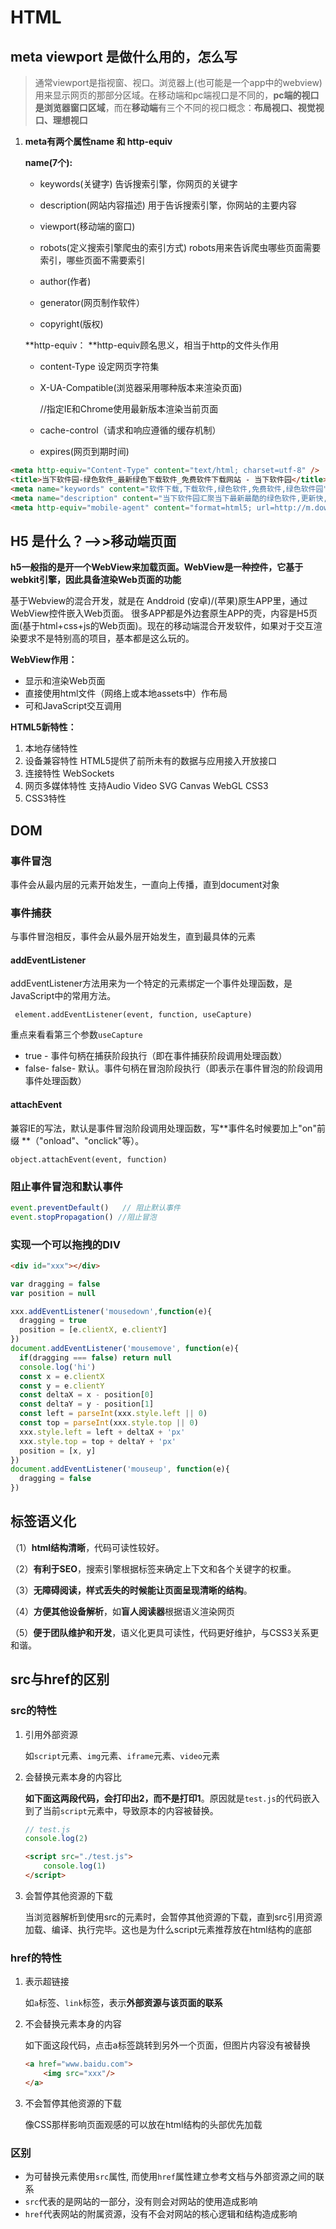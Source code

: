 # HTML

## meta viewport 是做什么用的，怎么写

> 通常viewport是指视窗、视口。浏览器上(也可能是一个app中的webview)用来显示网页的那部分区域。在移动端和pc端视口是不同的，**pc端的视口是浏览器窗口区域**，而在**移动端**有三个不同的视口概念：**布局视口、视觉视口、理想视口**

1. **meta有两个属性name 和 http-equiv**

   **name(7个):**

   * keywords(关键字) 告诉搜索引擎，你网页的关键字

   * description(网站内容描述) 用于告诉搜索引擎，你网站的主要内容

   * viewport(移动端的窗口) 

   * robots(定义搜索引擎爬虫的索引方式) robots用来告诉爬虫哪些页面需要索引，哪些页面不需要索引

   * author(作者)

   * generator(网页制作软件）

   * copyright(版权)

   **http-equiv： **http-equiv顾名思义，相当于http的文件头作用

   * content-Type 设定网页字符集

   * X-UA-Compatible(浏览器采用哪种版本来渲染页面)

     //指定IE和Chrome使用最新版本渲染当前页面

   * cache-control（请求和响应遵循的缓存机制）

   * expires(网页到期时间)

```html
<meta http-equiv="Content-Type" content="text/html; charset=utf-8" />
<title>当下软件园-绿色软件_最新绿色下载软件_免费软件下载网站 - 当下软件园</title>
<meta name="keywords" content="软件下载,下载软件,绿色软件,免费软件,绿色软件园">
<meta name="description" content="当下软件园汇聚当下最新最酷的绿色软件,更新快,种类全,所有软件均经过检测,安全无毒, DOWN下——为中国5亿网民提供贴心,省心,放心的免费软件下载网站。">
<meta http-equiv="mobile-agent" content="format=html5; url=http://m.downxia.com"/>
```

## H5 是什么？-->>移动端页面

**h5一般指的是开一个WebView来加载页面。WebView是一种控件，它基于webkit引擎，因此具备渲染Web页面的功能**

基于Webview的混合开发，就是在 Anddroid (安卓)/(苹果)原生APP里，通过WebView控件嵌入Web页面。
很多APP都是外边套原生APP的壳，内容是H5页面(基于html+css+js的Web页面)。现在的移动端混合开发软件，如果对于交互渲染要求不是特别高的项目，基本都是这么玩的。

**WebView作用：**

- 显示和渲染Web页面
- 直接使用html文件（网络上或本地assets中）作布局
- 可和JavaScript交互调用

**HTML5新特性：**

1. 本地存储特性
2. 设备兼容特性 HTML5提供了前所未有的数据与应用接入开放接口
3. 连接特性 WebSockets
4. 网页多媒体特性 支持Audio Video SVG Canvas WebGL CSS3
5. CSS3特性

## DOM

### 事件冒泡

事件会从最内层的元素开始发生，一直向上传播，直到document对象

### **事件捕获**

与事件冒泡相反，事件会从最外层开始发生，直到最具体的元素

#### addEventListener

addEventListener方法用来为一个特定的元素绑定一个事件处理函数，是JavaScript中的常用方法。

```
 element.addEventListener(event, function, useCapture)
```

重点来看看第三个参数`useCapture`

- true - 事件句柄在捕获阶段执行（即在事件捕获阶段调用处理函数）
- false- false- 默认。事件句柄在冒泡阶段执行（即表示在事件冒泡的阶段调用事件处理函数）

#### attachEvent

兼容IE的写法，默认是事件冒泡阶段调用处理函数，写**事件名时候要加上"on"前缀 **（"onload"、"onclick"等）。

```
object.attachEvent(event, function)
```

### 阻止事件冒泡和默认事件

```javascript
event.preventDefault()   // 阻止默认事件
event.stopPropagation() //阻止冒泡
```

### 实现一个可以拖拽的DIV

```html
<div id="xxx"></div>
```

```javascript
var dragging = false
var position = null

xxx.addEventListener('mousedown',function(e){
  dragging = true
  position = [e.clientX, e.clientY]
})
document.addEventListener('mousemove', function(e){
  if(dragging === false) return null
  console.log('hi')
  const x = e.clientX
  const y = e.clientY
  const deltaX = x - position[0]
  const deltaY = y - position[1]
  const left = parseInt(xxx.style.left || 0)
  const top = parseInt(xxx.style.top || 0)
  xxx.style.left = left + deltaX + 'px'
  xxx.style.top = top + deltaY + 'px'
  position = [x, y]
})
document.addEventListener('mouseup', function(e){
  dragging = false
})
```

## 标签语义化

（1）**html结构清晰**，代码可读性较好。 

（2）**有利于SEO**，搜索引擎根据标签来确定上下文和各个关键字的权重。 

（3）**无障碍阅读，样式丢失的时候能让页面呈现清晰的结构**。 

（4）**方便其他设备解析**，如**盲人阅读器**根据语义渲染网页 

（5）**便于团队维护和开发**，语义化更具可读性，代码更好维护，与CSS3关系更和谐。

## src与href的区别

### src的特性

1. 引用外部资源

   如`script`元素、`img`元素、`iframe`元素、`video`元素

2. 会替换元素本身的内容比

   **如下面这两段代码，会打印出2，而不是打印1**。原因就是`test.js`的代码嵌入到了当前`script`元素中，导致原本的内容被替换。

   ```js
   // test.js
   console.log(2)
   ```

   ```html
   <script src="./test.js">
       console.log(1)
   </script>
   ```

3. 会暂停其他资源的下载

   当浏览器解析到使用src的元素时，会暂停其他资源的下载，直到src引用资源加载、编译、执行完毕。这也是为什么script元素推荐放在html结构的底部

### href的特性

1. 表示超链接

   如`a`标签、`link`标签，表示**外部资源与该页面的联系**

2. 不会替换元素本身的内容

   如下面这段代码，点击a标签跳转到另外一个页面，但图片内容没有被替换

   ```html
   <a href="www.baidu.com">
       <img src="xxx"/>
   </a>
   ```

3. 不会暂停其他资源的下载

   像CSS那样影响页面观感的可以放在html结构的头部优先加载

### 区别

- 为可替换元素使用`src`属性, 而使用`href`属性建立参考文档与外部资源之间的联系
- `src`代表的是网站的一部分，没有则会对网站的使用造成影响
- `href`代表网站的附属资源，没有不会对网站的核心逻辑和结构造成影响